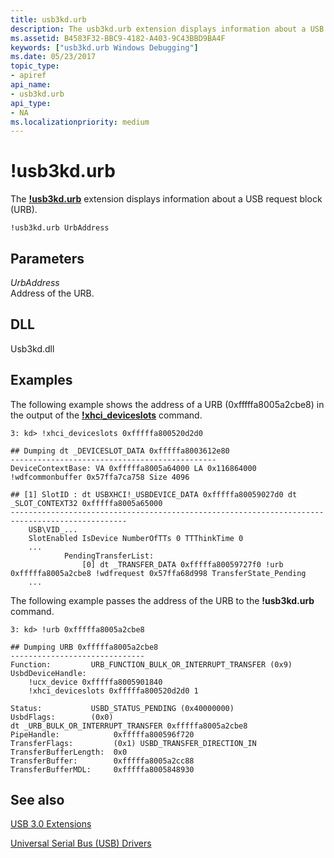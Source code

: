 ```yaml
---
title: usb3kd.urb
description: The usb3kd.urb extension displays information about a USB request block (URB).
ms.assetid: B4583F32-BBC9-4182-A403-9C43BBD9BA4F
keywords: ["usb3kd.urb Windows Debugging"]
ms.date: 05/23/2017
topic_type:
- apiref
api_name:
- usb3kd.urb
api_type:
- NA
ms.localizationpriority: medium
---
```


# !usb3kd.urb


The [**!usb3kd.urb**](-usb3kd-device-info.md) extension displays information about a USB request block (URB).

```dbgcmd
!usb3kd.urb UrbAddress
```

## <span id="ddk__devobj_dbg"></span><span id="DDK__DEVOBJ_DBG"></span>Parameters


<span id="_______UrbAddress______"></span><span id="_______urbaddress______"></span><span id="_______URBADDRESS______"></span> *UrbAddress*   
Address of the URB.

## <span id="DLL"></span><span id="dll"></span>DLL


Usb3kd.dll

Examples
--------

The following example shows the address of a URB (0xfffffa8005a2cbe8) in the output of the [**!xhci\_deviceslots**](-usb3kd-xhci-deviceslots.md) command.

```dbgcmd
3: kd> !xhci_deviceslots 0xfffffa800520d2d0

## Dumping dt _DEVICESLOT_DATA 0xfffffa8003612e80
----------------------------------------------
DeviceContextBase: VA 0xfffffa8005a64000 LA 0x116864000 !wdfcommonbuffer 0x57ffa7ca758 Size 4096

## [1] SlotID : dt USBXHCI!_USBDEVICE_DATA 0xfffffa80059027d0 dt _SLOT_CONTEXT32 0xfffffa8005a65000
------------------------------------------------------------------------------------------------
    USB\VID_...
    SlotEnabled IsDevice NumberOfTTs 0 TTThinkTime 0
    ...
            PendingTransferList: 
                [0] dt _TRANSFER_DATA 0xfffffa80059727f0 !urb 0xfffffa8005a2cbe8 !wdfrequest 0x57ffa68d998 TransferState_Pending
    ...
```

The following example passes the address of the URB to the **!usb3kd.urb** command.

```dbgcmd
3: kd> !urb 0xfffffa8005a2cbe8

## Dumping URB 0xfffffa8005a2cbe8
------------------------------
Function:         URB_FUNCTION_BULK_OR_INTERRUPT_TRANSFER (0x9)
UsbdDeviceHandle: 
    !ucx_device 0xfffffa8005901840
    !xhci_deviceslots 0xfffffa800520d2d0 1

Status:           USBD_STATUS_PENDING (0x40000000)
UsbdFlags:        (0x0)
dt _URB_BULK_OR_INTERRUPT_TRANSFER 0xfffffa8005a2cbe8
PipeHandle:            0xfffffa800596f720
TransferFlags:         (0x1) USBD_TRANSFER_DIRECTION_IN
TransferBufferLength:  0x0
TransferBuffer:        0xfffffa8005a2cc88
TransferBufferMDL:     0xfffffa8005848930
```

## <span id="see_also"></span>See also


[USB 3.0 Extensions](usb-3-extensions.md)

[Universal Serial Bus (USB) Drivers](https://docs.microsoft.com/windows-hardware/drivers/usbcon/)

 

 






